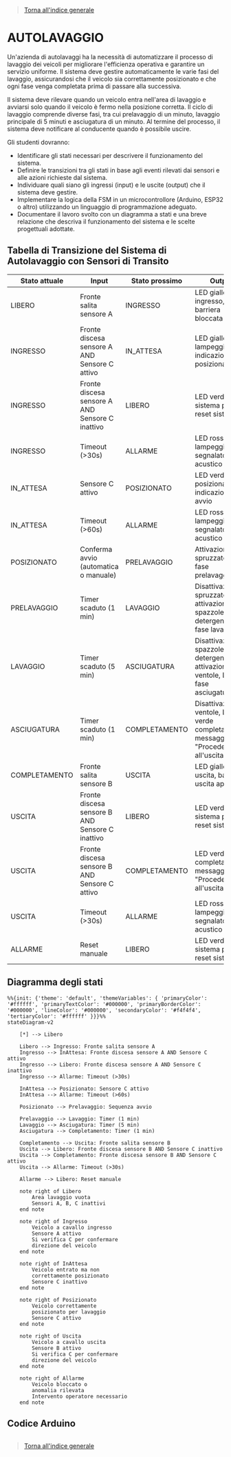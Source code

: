 >[Torna all'indice generale](indexstatifiniti.md)

# **AUTOLAVAGGIO**

Un'azienda di autolavaggi ha la necessità di automatizzare il processo di lavaggio dei veicoli per migliorare l'efficienza operativa e garantire un servizio uniforme. Il sistema deve gestire automaticamente le varie fasi del lavaggio, assicurandosi che il veicolo sia correttamente posizionato e che ogni fase venga completata prima di passare alla successiva.

Il sistema deve rilevare quando un veicolo entra nell'area di lavaggio e avviarsi solo quando il veicolo è fermo nella posizione corretta. Il ciclo di lavaggio comprende diverse fasi, tra cui prelavaggio di un minuto, lavaggio principale di 5 minuti e asciugatura di un minuto. Al termine del processo, il sistema deve notificare al conducente quando è possibile uscire.

Gli studenti dovranno:
- Identificare gli stati necessari per descrivere il funzionamento del sistema.
- Definire le transizioni tra gli stati in base agli eventi rilevati dai sensori e alle azioni richieste dal sistema.
- Individuare quali siano gli ingressi (input) e le uscite (output) che il sistema deve gestire.
- Implementare la logica della FSM in un microcontrollore (Arduino, ESP32 o altro) utilizzando un linguaggio di programmazione adeguato.
- Documentare il lavoro svolto con un diagramma a stati e una breve relazione che descriva il funzionamento del sistema e le scelte progettuali adottate.

## Tabella di Transizione del Sistema di Autolavaggio con Sensori di Transito

| Stato attuale | Input | Stato prossimo | Output |
|---------------|-------|----------------|--------|
| LIBERO | Fronte salita sensore A | INGRESSO | LED giallo ingresso, barriera bloccata |
| INGRESSO | Fronte discesa sensore A AND Sensore C attivo | IN_ATTESA | LED giallo lampeggiante, indicazioni di posizionamento |
| INGRESSO | Fronte discesa sensore A AND Sensore C inattivo | LIBERO | LED verde sistema pronto, reset sistema |
| INGRESSO | Timeout (>30s) | ALLARME | LED rosso lampeggiante, segnalatore acustico |
| IN_ATTESA | Sensore C attivo | POSIZIONATO | LED verde posizionamento, indicazioni di avvio |
| IN_ATTESA | Timeout (>60s) | ALLARME | LED rosso lampeggiante, segnalatore acustico |
| POSIZIONATO | Conferma avvio (automatica o manuale) | PRELAVAGGIO | Attivazione spruzzatori, LED fase prelavaggio |
| PRELAVAGGIO | Timer scaduto (1 min) | LAVAGGIO | Disattivazione spruzzatori, attivazione spazzole e detergente, LED fase lavaggio |
| LAVAGGIO | Timer scaduto (5 min) | ASCIUGATURA | Disattivazione spazzole e detergente, attivazione ventole, LED fase asciugatura |
| ASCIUGATURA | Timer scaduto (1 min) | COMPLETAMENTO | Disattivazione ventole, LED verde completamento, messaggio "Procedere all'uscita" |
| COMPLETAMENTO | Fronte salita sensore B | USCITA | LED giallo uscita, barriera uscita aperta |
| USCITA | Fronte discesa sensore B AND Sensore C inattivo | LIBERO | LED verde sistema pronto, reset sistema |
| USCITA | Fronte discesa sensore B AND Sensore C attivo | COMPLETAMENTO | LED verde completamento, messaggio "Procedere all'uscita" |
| USCITA | Timeout (>30s) | ALLARME | LED rosso lampeggiante, segnalatore acustico |
| ALLARME | Reset manuale | LIBERO | LED verde sistema pronto, reset sistema |

## **Diagramma degli stati**

```mermaid
%%{init: {'theme': 'default', 'themeVariables': { 'primaryColor': '#ffffff', 'primaryTextColor': '#000000', 'primaryBorderColor': '#000000', 'lineColor': '#000000', 'secondaryColor': '#f4f4f4', 'tertiaryColor': '#ffffff' }}}%%
stateDiagram-v2

    [*] --> Libero
    
    Libero --> Ingresso: Fronte salita sensore A
    Ingresso --> InAttesa: Fronte discesa sensore A AND Sensore C attivo
    Ingresso --> Libero: Fronte discesa sensore A AND Sensore C inattivo
    Ingresso --> Allarme: Timeout (>30s)
    
    InAttesa --> Posizionato: Sensore C attivo
    InAttesa --> Allarme: Timeout (>60s)
    
    Posizionato --> Prelavaggio: Sequenza avvio
    
    Prelavaggio --> Lavaggio: Timer (1 min)
    Lavaggio --> Asciugatura: Timer (5 min)
    Asciugatura --> Completamento: Timer (1 min)
    
    Completamento --> Uscita: Fronte salita sensore B
    Uscita --> Libero: Fronte discesa sensore B AND Sensore C inattivo
    Uscita --> Completamento: Fronte discesa sensore B AND Sensore C attivo
    Uscita --> Allarme: Timeout (>30s)
    
    Allarme --> Libero: Reset manuale
    
    note right of Libero
        Area lavaggio vuota
        Sensori A, B, C inattivi
    end note
    
    note right of Ingresso
        Veicolo a cavallo ingresso
        Sensore A attivo
        Si verifica C per confermare
        direzione del veicolo
    end note
    
    note right of InAttesa
        Veicolo entrato ma non
        correttamente posizionato
        Sensore C inattivo
    end note
    
    note right of Posizionato
        Veicolo correttamente 
        posizionato per lavaggio
        Sensore C attivo
    end note
    
    note right of Uscita
        Veicolo a cavallo uscita
        Sensore B attivo
        Si verifica C per confermare
        direzione del veicolo
    end note
    
    note right of Allarme
        Veicolo bloccato o
        anomalia rilevata
        Intervento operatore necessario
    end note
```

## **Codice Arduino**

```C++

```

>[Torna all'indice generale](indexstatifiniti.md)

